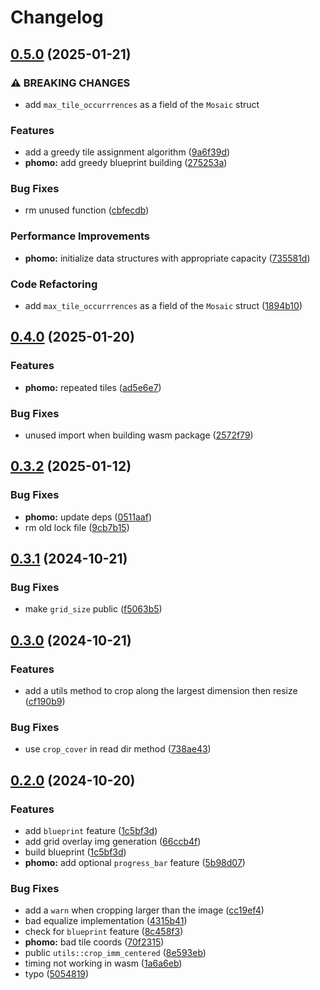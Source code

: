 # Changelog

## [0.5.0](https://github.com/loiccoyle/phomo-rs/compare/phomo-v0.4.0...phomo-v0.5.0) (2025-01-21)


### ⚠ BREAKING CHANGES

* add `max_tile_occurrrences` as a field of the `Mosaic` struct

### Features

* add a greedy tile assignment algorithm ([9a6f39d](https://github.com/loiccoyle/phomo-rs/commit/9a6f39dd54bcd4525e13bde72b3d263e0b3624f6))
* **phomo:** add greedy blueprint building ([275253a](https://github.com/loiccoyle/phomo-rs/commit/275253afe51513a60ee22c5d7f0b71914e887da9))


### Bug Fixes

* rm unused function ([cbfecdb](https://github.com/loiccoyle/phomo-rs/commit/cbfecdbac95ba86122b9f72d882c436798566f61))


### Performance Improvements

* **phomo:** initialize data structures with appropriate capacity ([735581d](https://github.com/loiccoyle/phomo-rs/commit/735581d258f579b861905ad2543671b16e991095))


### Code Refactoring

* add `max_tile_occurrrences` as a field of the `Mosaic` struct ([1894b10](https://github.com/loiccoyle/phomo-rs/commit/1894b10441aff5e7e88abe448593027e9cd2f443))

## [0.4.0](https://github.com/loiccoyle/phomo-rs/compare/phomo-v0.3.2...phomo-v0.4.0) (2025-01-20)


### Features

* **phomo:** repeated tiles ([ad5e6e7](https://github.com/loiccoyle/phomo-rs/commit/ad5e6e71c5ddfdb4b35703aa7781eb47ffa07183))


### Bug Fixes

* unused import when building wasm package ([2572f79](https://github.com/loiccoyle/phomo-rs/commit/2572f7976f3e2fa7556307314ddf7c06f381e94f))

## [0.3.2](https://github.com/loiccoyle/phomo-rs/compare/phomo-v0.3.1...phomo-v0.3.2) (2025-01-12)


### Bug Fixes

* **phomo:** update deps ([0511aaf](https://github.com/loiccoyle/phomo-rs/commit/0511aafcd9464f72fb1f0582c86d4a3e0f3eb142))
* rm old lock file ([9cb7b15](https://github.com/loiccoyle/phomo-rs/commit/9cb7b154e9c819b8bfa225f894645aab497d9a2e))

## [0.3.1](https://github.com/loiccoyle/phomo-rs/compare/phomo-v0.3.0...phomo-v0.3.1) (2024-10-21)


### Bug Fixes

* make `grid_size` public ([f5063b5](https://github.com/loiccoyle/phomo-rs/commit/f5063b5ab05150630dcbab100ece0dd5febc5f3a))

## [0.3.0](https://github.com/loiccoyle/phomo-rs/compare/phomo-v0.2.0...phomo-v0.3.0) (2024-10-21)


### Features

* add a utils method to crop along the largest dimension then resize ([cf190b9](https://github.com/loiccoyle/phomo-rs/commit/cf190b9abb1b0e8b82cb8221d65b5d34ad1dab12))


### Bug Fixes

* use `crop_cover` in read dir method ([738ae43](https://github.com/loiccoyle/phomo-rs/commit/738ae43e88ce67d0c57b55d42701ac860e5fc769))

## [0.2.0](https://github.com/loiccoyle/phomo-rs/compare/phomo-v0.1.0...phomo-v0.2.0) (2024-10-20)


### Features

* add `blueprint` feature ([1c5bf3d](https://github.com/loiccoyle/phomo-rs/commit/1c5bf3d20071b7968e13f41560172d95493e7bf2))
* add grid overlay img generation ([66ccb4f](https://github.com/loiccoyle/phomo-rs/commit/66ccb4fd94c2e26636ca05d4d21a69187cc08771))
* build blueprint ([1c5bf3d](https://github.com/loiccoyle/phomo-rs/commit/1c5bf3d20071b7968e13f41560172d95493e7bf2))
* **phomo:** add optional `progress_bar` feature ([5b98d07](https://github.com/loiccoyle/phomo-rs/commit/5b98d07934322e279ecf03b73081aefd966244b9))


### Bug Fixes

* add a `warn` when cropping larger than the image ([cc19ef4](https://github.com/loiccoyle/phomo-rs/commit/cc19ef411a37278405e440f373aecb0f90fdf06e))
* bad equalize implementation ([4315b41](https://github.com/loiccoyle/phomo-rs/commit/4315b412892aca75cfe98300447c0a5e590867b1))
* check for `blueprint` feature ([8c458f3](https://github.com/loiccoyle/phomo-rs/commit/8c458f38ffd4359bd67c81270c6210c19d2a2316))
* **phomo:** bad tile coords ([70f2315](https://github.com/loiccoyle/phomo-rs/commit/70f2315c1d2580a11aef00b933feb6a491353655))
* public `utils::crop_imm_centered` ([8e593eb](https://github.com/loiccoyle/phomo-rs/commit/8e593eb462422f9e195c3bba3a94a190f7be198a))
* timing not working in wasm ([1a6a6eb](https://github.com/loiccoyle/phomo-rs/commit/1a6a6ebac75c544f99f0d950f1dc3a38ec544b4d))
* typo ([5054819](https://github.com/loiccoyle/phomo-rs/commit/5054819891b52a3ae9bd555f16028284aa7f1f10))

